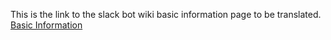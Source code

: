 This is the link  to the slack bot wiki basic information page to be translated.
[Basic Information](https://github.com/chaoss/chaoss-slack-bot/wiki/Basic-Information)